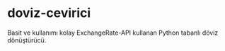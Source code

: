 # doviz-cevirici
Basit ve kullanımı kolay ExchangeRate-API kullanan Python tabanlı döviz dönüştürücü.
